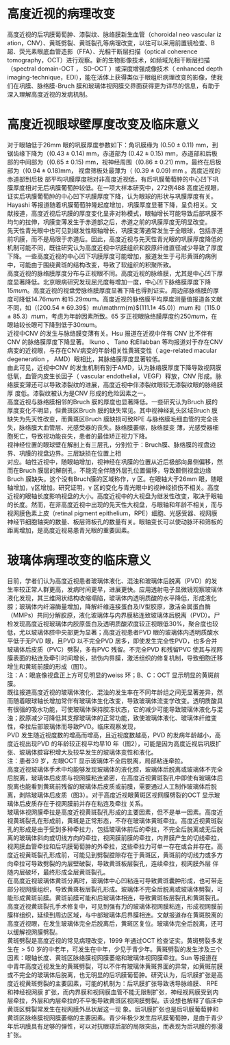 # 高度近视的病理改变  
高度近视的后巩膜葡萄肿、漆裂纹、脉络膜新生血管（choroidal neo vascular iz ation，CNV）、黄斑劈裂、黄斑裂孔等病理改变，以往可以采用前置镜检查、B 超、荧光素眼底血管造影（FFA）、光相干断层扫描（optical coherence tomography，OCT）进行观察。新的生物影像技术，如频域光相干断层扫描（spectral domain-OCT ， SD-OCT ）或深度增强成像技术（ enhanced depth  imaging-technique，EDI），能在活体上获得类似于眼组织病理改变的影像，使我们在巩膜、脉络膜-Bruch 膜和玻璃体视网膜交界面获得更为详尽的信息，有助于深入理解高度近视的发病机制。  
#  高度近视眼球壁厚度改变及临床意义  
对于眼轴低于$26\mathrm{mm}$ 眼的巩膜厚度参数如下：角巩膜缘为
$\left(0.50\pm0.11\right)\ \mathrm{mm}$，到锯齿缘下降为（$\left(0.43\pm0.14\right)\ \mathrm{mm}$，赤道部为
$(0.42\pm0.15)\mathrm{~mm}$，赤道部和后极部的中间部为（$\left(0.65\pm0.15\right)\ \mathrm{mm}$，视神经周围（$\left(0.86\pm0.21\right)\ \mathrm{mm}$，最终在后极部为（$(0.94 \pm 0.18)\mathrm{mm}$， 视盘筛板处最薄为（ $\left(0.39\pm0.09\right)\ \mathrm{mm}$ 。高度近视的赤道部到后极 部平均巩膜厚度相对非高度近视低，有后巩膜葡萄肿的中心凹下巩膜厚度相对无后巩膜葡萄肿较低。在一项大样本研究中，272例488 高度近视眼，证实后巩膜葡萄肿的中心凹下巩膜厚度下降，认为眼球的形状与巩膜厚度有关。Hayashi 等报道随着巩膜葡萄肿隆起度增加，巩膜厚度显著下降，呈负相关。文献报道，高度近视后巩膜的厚度变化呈非对称模式，眼轴增长可能导致后部巩膜不均匀的拉伸，巩膜变薄发生于赤道部之后，赤道之前的巩膜厚度无明显改变。  
先天性青光眼中也可见到继发性眼轴增长，巩膜变薄通常发生于全眼球，包括赤道前巩膜，而不是局限于赤道后。因此，高度近视与先天性青光眼的巩膜厚度降低的机制可能不同，既往研究认为高度近视中巩膜组织和胶原纤维直径减少导致了厚度下降。一些高度近视的中心凹下巩膜厚度可能增加，报道发生于弓形黄斑的病例中，可能由于围绕黄斑的结构改变，导致了软组织的积聚所致。  
高度近视的脉络膜厚度分布与正视眼不同。高度近视的脉络膜，尤其是中心凹下厚度显著降低。北京眼病研究发现屈光度每增加一度，中心凹下脉络膜厚度下降$15mu\mathrm{m}$。高度近视的视盘旁脉络膜厚度显著下降也得到证实。周边部脉络膜的厚度可降低$14.76mu\mathrm{m}$ 和$15.29mu\mathrm{m}$。高度近视的脉络膜平均厚度测量值报道各文献不同，如（$(200.54\pm69.39\$）$mu\mathrm{m}$$(111.1\pm\:45.0)$）$mu\mathrm{m}$ 和（115.0 $\pm\ 85.3$）$mu\mathrm{m}$，考虑为年龄因素所致。65 岁正视眼脉络膜厚度约$250mu\mathrm{m}$，在眼轴较长眼可下降到低于$30mu\mathrm{m}$。  
近视中CNV 的发生与脉络膜变薄有关。Hsu 报道在近视中伴有 CNV  比不伴有 CNV  的脉络膜厚度下降显著。 Ikuno 、 Tano 和Ellabban 等均报道对于存在CNV 病变的近视眼，与存在CNV病变的年龄相关性黄斑变性（ age-related macular degeneration ， AMD）眼相比，其脉络膜厚度显著较低。  
由此可见，近视中CNV 的发生机制有别于AMD，认为脉络膜厚度下降导致视网膜低氧，血管内皮生长因子（ vascular  endothelial，VEGF）释放，CNV 形成。脉络膜变薄还可以导致漆裂纹的进展，高度近视中伴漆裂纹眼较无漆裂纹眼的脉络膜厚 度低。漆裂纹被认为是CNV 形成的危险因素之一。  
高度近视与脉络膜相邻的Bruch 膜的厚度也显著降低。一些研究认为Bruch 膜的厚度变化不明显，但黄斑区Bruch 膜的缺失常见。其中视神经乳头区域Bruch 膜缺失为先天性改变，而黄斑区Bruch 膜缺损可致RPE 与脉络膜毛细血管的完全丧失，脉络膜大血管层、光感受器的丧失。脉络膜萎缩，脉络膜变 薄，光感受器细胞死亡，导致视功能丧失，患者的最佳矫正视力下降。  
视神经位置的眼球壁在解剖上有三层孔，分别位于：Bruch膜、脉络膜的视盘边界、巩膜的视盘边界。三层缺损在位置上相  
对应。轴性近视中，随眼轴增加，视神经在巩膜的位置从近后极部向鼻侧偏移，然而在Bruch 膜层的解剖孔，不能完全伴随外层孔位置偏移，导致颞侧视盘边缘Bruch 膜缺失。这个没有Bruch膜的区域称作，γ 区。在眼轴大于$26\mathrm{mm}$ 眼，随眼轴增加，γ区增加。研究证明，γ 区的变化与青光眼中的视神经损伤不相关。高度近视的眼轴长度影响视盘的大小。高度近视中的大视盘为继发性改变，取决于眼轴的长度。然而，在非高度近视中出现的先天性大视盘，与眼轴和年龄不相关，而与视网膜色素上皮（retinal pigment epithelium，RPE）细胞、光感受器、视网膜神经节细胞轴突的数量、板层筛板孔的数量有关。眼轴变长可以使动脉环和筛板的距离增加，是高度近视易患青光眼的重要因素。  
#  玻璃体病理改变的临床意义  
目前，学者们认为高度近视患者玻璃体液化、混浊和玻璃体后脱离（PVD）的发生率较正常人群更高，发病时间更早，进展更快。应用透射电子显微镜观察玻璃体液化发现，其三维网状结构收缩塌陷，玻璃体内透明质酸的水平降低，形成液化腔；玻璃体内纤溶酶量增加，降解纤维连接蛋白及Ⅳ型胶原，激活金属蛋白酶（MMPs）共同分解胶原，液化玻璃体与内界膜粘连致玻璃体后脱离（PVD）。尸检发现高度近视玻璃体内胶原蛋白及透明质酸浓度较正视眼低$30\%$，聚合度也较低，尤以玻璃体腔中央部更为显著；高度近视患者PVD 眼的玻璃体内透明质酸水平低于无PVD 眼，且PVD 以不完全PVD 居多，即使发生完全性PVD，也多合并玻璃体后皮质（PVC）劈裂，多有PVC 残留。不完全PVD 和残留PVC 使其与视网膜表面的粘连及牵引时间增长，损伤内界膜，激活组织的修复机制，导致细胞迁移增生和黄斑前膜的形成（图1）。  
注：A：眼底像视盘正上方可见明显的weiss 环；B、C：OCT 显示明显的黄斑前膜。  
既往报道高度近视的玻璃体液化、混浊的发生率在不同年龄组之间无显著差异，然而随着眼球轴长增加常伴有玻璃体生化改变，导致玻璃体流变学改变。透明质酸具有很强的吸水功能，可使玻璃体保持胶冻状态，它的减少可能导致玻璃体液化与混浊；胶原减少可降低其支撑玻璃体的正常功能，致使玻璃体液化、玻璃体纤维变性，牵拉后部玻璃体而导致PVD。临床观察发现，  
PVD 发生随近视度数的增高而增高，且近视度数越高，PVD 的发病年龄越小，高度近视出现PVD 的年龄较正视平均早10 年（图2），可能是因为高度近视后巩膜扩张、玻璃体腔容积增大及较早发生的玻璃体变性和液化。  
注：患者39 岁，左眼OCT 显示玻璃体不全后脱离，局部粘连牵拉。  
高度近视玻璃体手术中均能够发现玻璃体的液化腔，玻璃体后脱离或玻璃体不完全后脱离，玻璃体后皮质与视网膜粘连紧密，在高度近视黄斑裂孔中即使有玻璃体后脱离也能看到黄斑前残留的玻璃体后皮质或前膜，需要通过人工制作玻璃体后脱离，剥除玻璃体后皮质（图3）。对于高度近视眼黄斑区视网膜劈裂的OCT 显示玻璃体后皮质存在于视网膜前并存在粘连及牵拉 关系。  
玻璃体视网膜牵拉是高度近视黄斑裂孔形成的主要因素，但不是单一因素。高度近视黄斑裂孔在形成前，黄斑是正常形态，不存在玻璃体黄斑牵拉。高度近视黄斑裂孔的形成是由于受到多种牵拉力，包括玻璃体前后的牵拉，不完全后脱离或无后脱离的玻璃体斜向或切线方向的牵拉，视网膜前膜的牵拉，内界膜产生的切线牵拉，视网膜血管牵拉和后巩膜葡萄肿的外牵拉，这些牵拉力可单一存在或合并存在。高度近视黄斑裂孔形成前，可能见到劈裂腔隙存在于黄斑区，黄斑前的切线力或多方向牵拉可导致劈裂的内层壁破裂，导致黄斑板层裂孔，连续牵拉，视网膜外层 伴随内层破坏，最终形成全层黄斑裂孔。  
在高度近视玻璃体黄斑分离时，玻璃体中心凹粘连可导致黄斑囊肿形成，也可带走部分视网膜组织，导致黄斑板层裂孔形成。玻璃体不完全后脱离或玻璃体劈裂，可能形成黄斑前膜。黄斑前膜可能和后玻璃体相连，导致黄斑板层裂孔和黄斑裂孔。高度近视黄斑裂孔手术修复中，可见到强有力的玻璃体视网膜粘连，形成视网膜前膜样组织，延续到周边区域，与中部玻璃体后界膜相连。文献报道存在黄斑脱离的高度近视眼，在发生玻璃体完全后脱离后，黄斑区复位。玻璃体完全后脱离，还可以缓解视网膜劈裂。  
黄斑劈裂是高度近视的常见病理改变，1999 年通过OCT 检查证实。黄斑劈裂多发生在$>50$ 岁的中老年，可发生在中年，少见于青少年。黄斑劈裂的发生涉及三个因素：眼轴长度、黄斑区脉络膜视网膜萎缩和玻璃体视网膜牵拉。Sun 等报道在中青年高度近视发生的黄斑劈裂，可以不伴有玻璃体黄斑界面的异常，如黄斑前膜或不完全的玻璃体后脱离，也无明显的后巩膜葡萄肿。研究认为，后巩膜扩张是高度近视黄斑劈裂的主要因素，可能的机制为：后巩膜扩张导致诱导脉络膜、 RPE  和神经视网膜 扩张，而内界膜和视网膜血管不能无限制扩张，神经视网膜受到内层牵拉，外层和内层牵拉的不平衡导致黄斑区视网膜劈裂。该设想也解释了临床中黄斑区劈裂常发生在视网膜外丛状层这一现 象。后巩膜扩张也是后巩膜葡萄肿和黄斑区脉络膜视网膜萎缩的主要因素。青少年极少发生后巩膜葡萄肿，是由于青少年后巩膜具有足够的弹性，可以对抗眼球后部的局限突出，而表现为后巩膜的弥漫扩张。  
